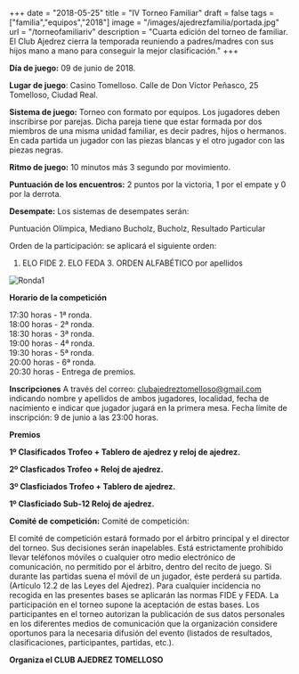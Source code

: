 +++
date = "2018-05-25"
title = "IV Torneo Familiar"
draft = false
tags = ["familia","equipos","2018"]
image = "/images/ajedrezfamilia/portada.jpg"
url = "/torneofamiliariv"
description = "Cuarta edición del torneo de familiar. El Club Ajedrez cierra la temporada reuniendo a padres/madres con sus hijos mano a mano para conseguir la mejor clasificación."
+++

**Día de juego:** 09 de junio de 2018.

**Lugar de juego**: Casino Tomelloso. Calle de Don Víctor Peñasco, 25 Tomelloso, Ciudad Real.

**Sistema de juego:** Torneo con formato por equipos. Los jugadores deben inscribirse por parejas. Dicha pareja tiene que estar formada por dos miembros de una misma unidad familiar, es decir padres, hijos o hermanos. En cada partida un jugador con las piezas blancas y el otro jugador con las piezas negras.

**Ritmo de juego:** 10 minutos más 3 segundo por movimiento.

**Puntuación de los encuentros:**
2 puntos por la victoria, 1 por el empate y 0 por la derrota.

**Desempate:** Los sistemas de desempates serán:

Puntuación Olímpica, Mediano Bucholz, Bucholz, Resultado Particular

Orden de la participación: se aplicará el siguiente orden:

1. ELO FIDE 2. ELO FEDA 3. ORDEN ALFABÉTICO por apellidos

![Ronda1](/images/ajedrezfamilia/image1.jpg)

**Horario de la competición**

17:30 horas - 1ª ronda.  
18:00 horas - 2ª ronda.  
18:30 horas - 3ª ronda.  
19:00 horas - 4ª ronda.  
19:30 horas - 5ª ronda.  
20:00 horas - 6ª ronda.  
20:30 horas - Entrega de premios.  

 **Inscripciones**
 A través del correo: [clubajedreztomelloso@gmail.com](mailto:clubajedreztomelloso@gmail.com) indicando nombre y apellidos de ambos jugadores, localidad, fecha de nacimiento e indicar que jugador jugará en la primera mesa.
Fecha límite de inscripción: 9 de junio a las 23:00 horas.

**Premios**

__1º Clasificados Trofeo + Tablero de ajedrez y reloj de ajedrez.__

__2º Clasficados Trofeo + Reloj de ajedrez.__

__3º Clasficiados Trofeo + Tablero de ajedrez.__


__1º Clasficiado Sub-12 Reloj de ajedrez.__


**Comité de competición:**
Comité de competición:

El comité de competición estará formado por el árbitro principal y el director del torneo. Sus decisiones serán inapelables. Está estrictamente prohibido llevar teléfonos móviles o cualquier otro medio electrónico de comunicación, no permitido por el árbitro, dentro del recito de juego. Si durante las partidas suena el móvil de un jugador, éste perderá su partida. (Artículo 12.2 de las Leyes del Ajedrez). Para cualquier incidencia no recogida en las presentes bases se aplicarán las normas FIDE y FEDA. La participación en el torneo supone la aceptación de estas bases. Los participantes en el torneo autorizan la publicación de sus datos personales en los diferentes medios de comunicación que la organización considere oportunos para la necesaria difusión del evento (listados de resultados, clasificaciones, participantes, partidas, etc.).

**Organiza el CLUB AJEDREZ TOMELLOSO**

